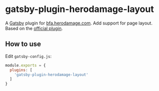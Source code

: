 # gatsby-plugin-herodamage-layout

A [Gatsby](https://github.com/gatsbyjs/gatsby) plugin for [bfa.herodamage.com](https://github.com/herotc/bfa.herodamage.com).
Add support for page layout.
Based on the [official plugin](https://github.com/gatsbyjs/gatsby/tree/master/packages/gatsby-plugin-layout).

## How to use

Edit `gatsby-config.js`:
```javascript
module.exports = {
  plugins: [
    'gatsby-plugin-herodamage-layout'
  ]
}
```
